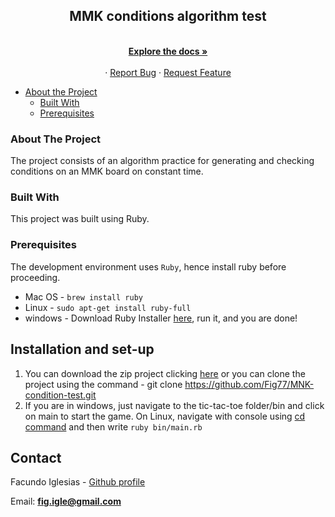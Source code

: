 <p align="center">
  <h2 align="center">MMK conditions algorithm test</h2>
  <p align="center">
    <br />
    <a href="https://github.com/Fig77/MNK-condition-test/"><strong>Explore the docs »</strong></a>
    <br />
    <br />
    ·
    <a href="https://github.com/Fig77/MNK-condition-test/issues">Report Bug</a>
    ·
    <a href="https://github.com/Fig77/MNK-condition-test/issues">Request Feature</a>
  </p>
</p>

- [About the Project](#about-the-project)
  - [Built With](#built-with)
  - [Prerequisites](#prerequisites)

### About The Project

The project consists of an algorithm practice for generating and checking conditions on an MMK board on constant time.

### Built With

This project was built using Ruby.

### Prerequisites
 The development environment uses `Ruby`, hence install ruby before proceeding.
  - Mac OS - `brew install ruby`
  - Linux - `sudo apt-get install ruby-full`
  - windows - Download Ruby Installer [here](https://rubyinstaller.org/), run it, and you are done!
  
## Installation and set-up
1. You can download the zip project clicking [here](https://github.com/Fig77/MNK-condition-test/archive.developer.zip) or you can clone the project using the command - git clone <https://github.com/Fig77/MNK-condition-test.git> 
2. If you are in windows, just navigate to the tic-tac-toe folder/bin and click on main to start the game. On Linux, navigate with console using [cd command](https://help.ubuntu.com/community/UsingTheTerminal) and then write `ruby bin/main.rb`
  
  ## Contact

Facundo Iglesias - [Github profile](https://github.com/Fig77)

Email: <strong>fig.igle@gmail.com</strong>
